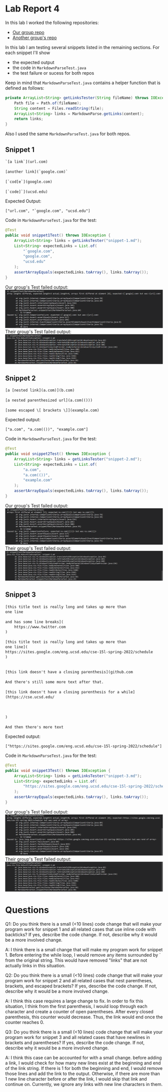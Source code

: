 # Lab Report 4

In this lab I worked the following repositories:

* [Our group repo](https://github.com/mdsflyboy/markdown-parser)
* [Another group's repo](https://github.com/Sking56/markdown-parser)

In this lab I am testing several snippets listed in the remaining sections.
For each snippet I'll show 
* the expected output
* the code in `MarkdownParseTest.java`
* the test failure or sucess for both repos

Keep in mind that `MarkdownParseTest.java` contains a helper function that
is defined as follows:
```java
private ArrayList<String> getLinksTester(String fileName) throws IOException {
    Path file = Path.of(fileName);
    String content = Files.readString(file);
    ArrayList<String> links = MarkdownParse.getLinks(content);
    return links;
}
```
Also I used the same `MarkdownParseTest.java` for both repos.

## Snippet 1
```
`[a link`](url.com)

[another link](`google.com)`

[`cod[e`](google.com)

[`code]`](ucsd.edu)
```
Expected Output:
```
["url.com", "`google.com", "ucsd.edu"]
```
Code in `MarkdownParseTest.java` for the test:
```java
@Test
public void snippet1Test() throws IOException {
    ArrayList<String> links = getLinksTester("snippet-1.md");
    List<String> expectedLinks = List.of(
        "`google.com",
        "google.com",
        "ucsd.edu"
    );
    assertArrayEquals(expectedLinks.toArray(), links.toArray());
}
```
Our group's Test failed output:
![Image](./report4resources/snip1Output.png)
Their group's Test failed output:
![Image](./report4resources/skingSnip1Output.png)

## Snippet 2
```
[a [nested link](a.com)](b.com)

[a nested parenthesized url](a.com(()))

[some escaped \[ brackets \]](example.com)
```
Expected output:
```
["a.com", "a.com(())", "example.com"]
```
Code in `MarkdownParseTest.java` for the test:
```java
@Test
public void snippet2Test() throws IOException {
    ArrayList<String> links = getLinksTester("snippet-2.md");
    List<String> expectedLinks = List.of(
        "a.com",
        "a.com(())",
        "example.com"
    );
    assertArrayEquals(expectedLinks.toArray(), links.toArray());
}
```
Our group's Test failed output:
![Image](./report4resources/snip2Output.png)
Their group's Test failed output:
![Image](./report4resources/skingSnip2Output.png)

## Snippet 3
```
[this title text is really long and takes up more than 
one line

and has some line breaks](
    https://www.twitter.com
)

[this title text is really long and takes up more than 
one line](
https://sites.google.com/eng.ucsd.edu/cse-15l-spring-2022/schedule
)


[this link doesn't have a closing parenthesis](github.com

And there's still some more text after that.

[this link doesn't have a closing parenthesis for a while](https://cse.ucsd.edu/



)

And then there's more text
```
Expected output:
```
["https://sites.google.com/eng.ucsd.edu/cse-15l-spring-2022/schedule"]
```
Code in `MarkdownParseTest.java` for the test:
```java
@Test
public void snippet3Test() throws IOException {
    ArrayList<String> links = getLinksTester("snippet-3.md");
    List<String> expectedLinks = List.of(
        "https://sites.google.com/eng.ucsd.edu/cse-15l-spring-2022/schedule"
    );
    assertArrayEquals(expectedLinks.toArray(), links.toArray());
}
```
Our group's Test failed output:
![Image](./report4resources/snip3Output.png)
Their group's Test failed output:
![Image](./report4resources/skingSnip3Output.png)

# Questions
Q1: Do you think there is a small (<10 lines) code change that will make your program work for snippet 1 and all related cases that use inline code with backticks? If yes, describe the code change. If not, describe why it would be a more involved change.

A: I think there is a small change that will make my program work for
snippet 1.
Before entering the while loop, I would remove any items surrounded by `
from the original string.
This would have removed "links" that are not actually links in this situation.

Q2: Do you think there is a small (<10 lines) code change that will make your program work for snippet 2 and all related cases that nest parentheses, brackets, and escaped brackets? If yes, describe the code change. If not, describe why it would be a more involved change.

A: I think this case requires a large change to fix.
In order to fix this situation, I think from the first parenthesis, 
I would loop through each character and create a counter of open parentheses.
After every closed parenthesis, this counter would decrease. Thus, the link would end once the counter reaches 0.

Q3: Do you think there is a small (<10 lines) code change that will make your program work for snippet 3 and all related cases that have newlines in brackets and parentheses? If yes, describe the code change. If not, describe why it would be a more involved change.

A: I think this case can be accounted for with a small change. before adding a link, I would check for how many new lines exist at the beginning and end of the link string. If there is 1 for both the beginning and end, I would remove those lines and add the link to the output. Otherwise, if there are more than 1 new line character before or after the link, I would skip that link and continue on. Currently, we ignore any links with new line characters in them. 